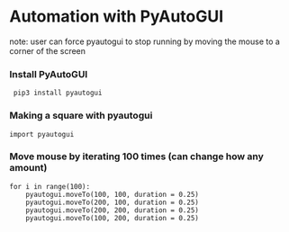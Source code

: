 <h1> Automation with PyAutoGUI </h1>

note: user can force pyautogui to stop running by moving the mouse to a corner of the screen

### Install PyAutoGUI
<code> pip3 install pyautogui </code> 

### Making a square with pyautogui 
<code>import pyautogui</code>

### Move mouse by iterating 100 times (can change how any amount)
```
for i in range(100): 
    pyautogui.moveTo(100, 100, duration = 0.25)
    pyautogui.moveTo(200, 100, duration = 0.25)
    pyautogui.moveTo(200, 200, duration = 0.25)
    pyautogui.moveTo(100, 200, duration = 0.25)
    
```
